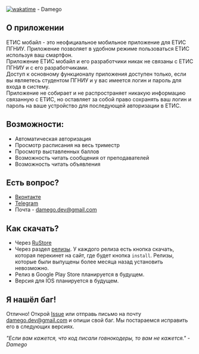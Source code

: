 [![wakatime](https://wakatime.com/badge/user/d6a559cb-3190-4b5a-9176-720d57c53941/project/4fd4884a-36b0-49e0-86e0-320c8fbedd38.svg)](https://wakatime.com/badge/user/d6a559cb-3190-4b5a-9176-720d57c53941/project/4fd4884a-36b0-49e0-86e0-320c8fbedd38) - Damego

## О приложении

ЕТИС мобайл - это неофициальное мобильное приложение для ЕТИС ПГНИУ. Приложение позволяет в удобном режиме пользоваться ЕТИС используя ваш смартфон.  
Приложение ЕТИС мобайл и его разработчики никак не связаны с ЕТИС ПГНИУ и с его разработчиками.  
Доступ к основному функционалу приложения доступен только, если вы являетесь студентом ПГНИУ и у вас имеется логин и пароль для входа в систему.  
Приложение не собирает и не распространяет никакую информацию связанную с ЕТИС, но оставляет за собой право сохранять ваш логин и пароль на ваше устройство для последующей авторизации в ЕТИС.

## Возможности:
- Автоматическая авторизация
- Просмотр расписания на весь триместр
- Просмотр выставленных баллов
- Возможность читать сообщения от преподавателей
- Возможность читать объявления

## Есть вопрос?
- [Вконтакте](https://vk.com/damego)
- [Telegram](https://t.me/oDamego)
- Почта - damego.dev@gmail.com

## Как скачать?

- Через [RuStore](https://apps.rustore.ru/app/com.damego.etismobile)
- Через раздел [релизы](https://github.com/Damego/ETIS-mobile/releases). У каждого релиза есть кнопка скачать, которая перекинет на сайт, где будет кнопка `install`. Релизы, которые были выпущены более месяца назад установить невозможно.
- Релиз в Google Play Store планируется в будущем.
- Версия для IOS планируется в будущем.

## Я нашёл баг!

Отлично! Открой [Issue](https://github.com/Damego/ETIS-mobile/issues) или отправь письмо на почту damego.dev@gmail.com и опиши свой баг. Мы постараемся исправить его в следующих версиях.

_"Если вам кажется, что код писали говнокодеры, то вам не кажется." - Damego_
